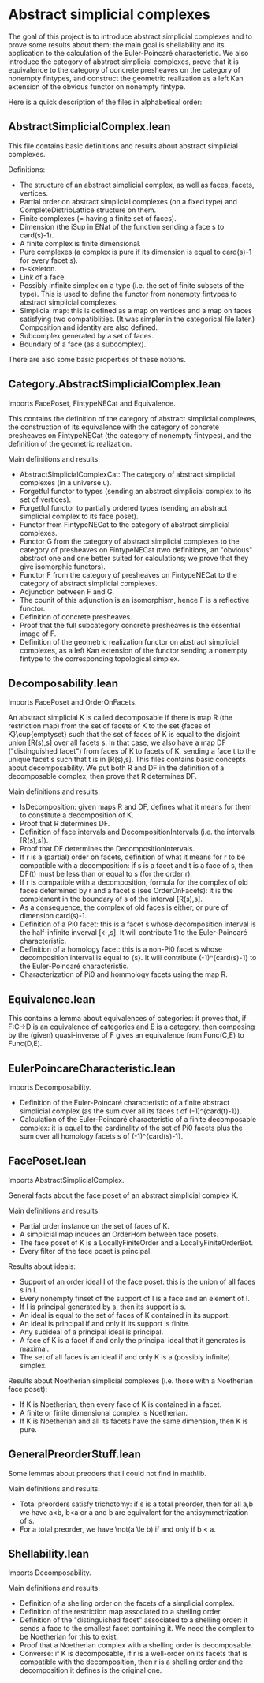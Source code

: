 # Abstract simplicial complexes

The goal of this project is to introduce abstract simplicial complexes and to prove some results about them; the main goal is shellability and its application to the calculation of the Euler-Poincaré characteristic.
We also introduce the category of abstract simplicial complexes, prove that it is equivalence to the category of concrete presheaves on the category of nonempty fintypes, and construct the geometric realization as a left Kan extension of the obvious functor on nonempty fintype.

Here is a quick description of the files in alphabetical order:


## AbstractSimplicialComplex.lean 

This file contains basic definitions and results about abstract simplicial complexes.

Definitions:
- The structure of an abstract simplicial complex, as well as faces, facets, vertices.
- Partial order on abstract simplicial complexes (on a fixed type) and CompleteDistribLattice structure on them.
- Finite complexes (= having a finite set of faces).
- Dimension (the iSup in ENat of the function sending a face s to card(s)-1).
- A finite complex is finite dimensional.
- Pure complexes (a complex is pure if its dimension is equal to card(s)-1 for every facet s).
- n-skeleton.
- Link of a face.
- Possibly infinite simplex on a type (i.e. the set of finite subsets of the type). This is used to define the functor from nonempty fintypes to abstract simplicial complexes.
- Simplicial map: this is defined as a map on vertices and a map on faces satisfying two compatiblities. (It was simpler in the categorical file later.) Composition and identity are also defined.
- Subcomplex generated by a set of faces.
- Boundary of a face (as a subcomplex).

There are also some basic properties of these notions.


## Category.AbstractSimplicialComplex.lean

Imports FacePoset, FintypeNECat and Equivalence.

This contains the definition of the category of abstract simplicial complexes, the construction of its equivalence with the category of concrete presheaves on FintypeNECat (the category of nonempty fintypes), and the definition of the geometric realization.


Main definitions and results:
- AbstractSimplicialComplexCat: The category of abstract simplicial complexes (in a universe u).
- Forgetful functor to types (sending an abstract simplicial complex to its set of vertices).
- Forgetful functor to partially ordered types (sending an abstract simplicial complex to its face poset).
- Functor from FintypeNECat to the category of abstract simplicial complexes.
- Functor G from the category of abstract simplicial complexes to the category of presheaves on FintypeNECat (two definitions, an "obvious" abstract one and one better suited for calculations; we prove that they give isomorphic functors).
- Functor F from the category of presheaves on FintypeNECat to the category of abstract simplicial complexes.
- Adjunction between F and G.
- The counit of this adjunction is an isomorphism, hence F is a reflective functor.
- Definition of concrete presheaves.
- Proof that the full subcategory concrete presheaves is the essential image of F.
- Definition of the geometric realization functor on abstract simplicial complexes, as a left Kan extension of the functor sending a nonempty fintype to the corresponding topological simplex.


## Decomposability.lean

Imports FacePoset and OrderOnFacets.

An abstract simplicial K is called decomposable if there is map R (the restriction map) from the set of facets of K to the set {faces of K}\cup{emptyset} such that the set of faces of K is equal to the disjoint union [R(s),s] over all facets s. In that case, we also have a map DF ("distinguished facet") from faces of K to facets of K, sending a face t to the unique facet s such that t is in [R(s),s].
This files contains basic concepts about decomposability. We put both R and DF in the definition of a decomposable complex, then prove that R determines DF.


Main definitions and results:
- IsDecomposition: given maps R and DF, defines what it means for them to constitute a decomposition of K.
- Proof that R determines DF.
- Definition of face intervals and DecompositionIntervals (i.e. the intervals [R(s),s]).
- Proof that DF determines the DecompositionIntervals.
- If r is a (partial) order on facets, definition of what it means for r to be compatible with a decomposition: if s is a facet and t is a face of s, then DF(t) must be less than or equal to s (for the order r).
- If r is compatible with a decomposition, formula for the complex of old faces determined by r and a facet s (see OrderOnFacets): it is the complement in the boundary of s of the interval [R(s),s].
- As a consequence, the complex of old faces is either, or pure of dimension card(s)-1.
- Definition of a Pi0 facet: this is a facet s whose decomposition interval is the half-infinite inverval [<-,s]. It will contribute 1 to the Euler-Poincaré characteristic.
- Definition of a homology facet: this is a non-Pi0 facet s whose decomposition interval is equal to {s}. It will contribute (-1)^{card(s)-1} to the Euler-Poincaré characteristic.
- Characterization of Pi0 and hommology facets using the map R.

## Equivalence.lean

This contains a lemma about equivalences of categories: it proves that, if F:C->D is an equivalence of categories and E is a category, then composing by the (given) quasi-inverse of F gives an equivalence from Func(C,E) to Func(D,E).


## EulerPoincareCharacteristic.lean 

Imports Decomposability.

- Definition of the Euler-Poincaré characteristic of a finite abstract simplicial complex (as the sum over all its faces t of (-1)^{card(t)-1}).
- Calculation of the Euler-Poincaré characteristic of a finite decomposable complex: it is equal to the cardinality of the set of Pi0 facets plus the sum over all homology facets s of (-1)^{card(s)-1}.


## FacePoset.lean

Imports AbstractSimplicialComplex.

General facts about the face poset of an abstract simplicial complex K.

Main definitions and results:
- Partial order instance on the set of faces of K.
- A simplicial map induces an OrderHom between face posets.
- The face poset of K is a LocallyFiniteOrder and a LocallyFiniteOrderBot.
- Every filter of the face poset is principal.

Results about ideals:
- Support of an order ideal I of the face poset: this is the union of all faces s in I.
- Every nonempty finset of the support of I is a face and an element of I.
- If I is principal generated by s, then its support is s.
- An ideal is equal to the set of faces of K contained in its support.
- An ideal is principal if and only if its support is finite.
- Any subideal of a principal ideal is principal.
- A face of K is a facet if and only the principal ideal that it generates is maximal.
- The set of all faces is an ideal if and only K is a (possibly infinite) simplex.

Results about Noetherian simplicial complexes (i.e. those with a Noetherian face poset):
- If K is Noetherian, then every face of K is contained in a facet.
- A finite or finite dimensional complex is Noetherian.
- If K is Noetherian and all its facets have the same dimension, then K is pure.


## GeneralPreorderStuff.lean

Some lemmas about preoders that I could not find in mathlib.

Main definitions and results:
- Total preorders satisfy trichotomy: if s is a total preorder, then for all a,b we have a<b, b<a or a and b are equivalent for the antisymmetrization of s.
- For a total preorder, we have \not(a \le b) if and only if b < a.

## Shellability.lean

Imports Decomposability.

Main definitions and results:
- Definition of a shelling order on the facets of a simplicial complex.
- Definition of the restriction map associated to a shelling order.
- Definition of the "distinguished facet" associated to a shelling order: it sends a face to the smallest facet containing it. We need the complex to be Noetherian for this to exist.
- Proof that a Noetherian complex with a shelling order is decomposable.
- Converse: if K is decomposable, if r is a well-order on its facets that is compatible with the decomposition, then r is a shelling order and the decomposition it defines is the original one.

